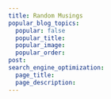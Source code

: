 ```yaml
---
title: Random Musings
popular_blog_topics:
  popular: false
  popular_title:
  popular_image:
  popular_order:
post:
search_engine_optimization:
  page_title:
  page_description:
---
```

